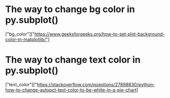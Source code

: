 # The way to change bg color in py.subplot()
["bg_color"]["https://www.geeksforgeeks.org/how-to-set-plot-background-color-in-matplotlib/"]
# The way to change text color in py.subplot()
["text_color"]["https://stackoverflow.com/questions/27898830/python-how-to-change-autopct-text-color-to-be-white-in-a-pie-chart]